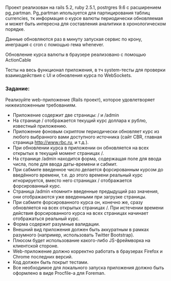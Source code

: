 Проект реализован на rails 5.2, ruby 2.5.1, postrgres 9.6 c расширением pg_partman.
Pg_partman ипользуется для партицирования таблиц currencies, тк информация о курсе валюты периодически обновляемая и может быть интересна для составления аналитики в хронологическом порядке.

Данные обновляются раз в минуту запуская сервис по крону, инеграция с cron с помощью гема whenever.

Обновление курса валюты в браузере реализовано с помощью ActionCable

Тесты на весь функционал приложения, в тч system-тесты для проверки взаимодействия с UI и обновления курса по WebSockets.





### Задание: 
  
  Реализуйте web-приложение (Rails проект), которое удовлетворяет
  нижеизложенным требованиям.
  - Приложение содержит две страницы: / и /admin
  - На странице / отображается текущий курс доллара к рублю, известный
  приложению.
  - Приложение фоновым скриптом периодически обновляет курс из любого
  выбранного вами доступного источника (сайт CBR, главная страница
  http://www.rbc.ru, и т.д.).
  - При обновлении курса в приложении он обновляется на всех открытых в
  текущий момент страницах /.
  - На странице /admin находится форма, содержащая поле для ввода числа,
  поле для ввода даты-времени и сабмит.
  - При сабмите введенное число делается форсированным курсом до введённого
  времени, т.е. до этого времени реальный курс игнорируется, вместо него
  страницах / отображается форсированный курс. 
  - Страница /admin «помнит» введенные предыдущий раз значения, они
отображаются уже введенными при загрузке страницы.
  - При сабмите форсированного курса он, конечно же, cразу обновляется на всех
  открытых страницах /. При истечении времени действия форсированного
  курса на всех страницах начинает отображаться реальный курс.
  - Форма содержит разумные валидации.
  - Внешний вид приложения должен быть аккуратным в рамках разумного
  (например, использовать Twitter Bootstrap).
  - Плюсом будет использование какого-либо JS-фреймворка на клиентской
  стороне.
  - Web-приложение должно корректно работать в браузерах Firefox и Chrome
  последних версий.
  - Код должен быть покрыт тестами.
  - Все необходимое для локального запуска приложения должно быть
  оформлено в виде Procfile-а для Foreman.
